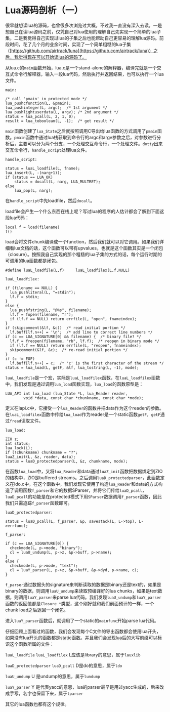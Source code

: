 Lua源码剖析（一）
================

很早就想读lua的源码，也曾很多次浏览过大概。不过我一直没有深入去读，一是想自己在读lua源码之前，仅凭自己对lua使用的理解自己先实现一个简单的lua子集，二是我觉得自己实现过lua的子集之后也能帮助自己更容易的理解lua源码。前段时间，花了几个月的业余时间，实现了一个简单粗糙的lua子集（[https://github.com/airtrack/luna](https://github.com/airtrack/luna)）之后，我觉得现在可以开始读lua的源码了。

从lua.c的`main`函数开始，lua.c是一个stand-alone的解释器，编译完就是一个交互式命令行解释器，输入一段lua代码，然后执行并返回结果，也可以执行一个lua文件。

`main:`

    /* call 'pmain' in protected mode */
    lua_pushcfunction(L, &pmain);
    lua_pushinteger(L, argc);  /* 1st argument */
    lua_pushlightuserdata(L, argv); /* 2nd argument */
    status = lua_pcall(L, 2, 1, 0);
    result = lua_toboolean(L, -1);  /* get result */

`main`函数创建了`lua_State`之后就按照调用C导出给lua函数的方式调用了`pmain`函数。`pmain`函数中通过lua栈获取到命令行的argc和argv参数之后，对参数进行分析后，主要可以分为两个分支，一个处理交互命令行，一个处理文件。`dotty`出来交互命令行，`handle_script`处理lua文件。

`handle_script:`

    status = luaL_loadfile(L, fname);
    lua_insert(L, -(narg+1));
    if (status == LUA_OK)
        status = docall(L, narg, LUA_MULTRET);
    else
        lua_pop(L, narg);

在`handle_script`中先loadfile，然后`docall`。

loadfile会产生一个什么东西在栈上呢？写过lua的程序的人估计都会了解到下面这段lua代码：

    local f = load(filename)
    f()

load会将文件chunk编译成一个function，然后我们就可以对它调用。如果我们详细看lua文档的话，这个函数可以带有upvalues，也就是这个函数其实是一个闭包（closure）。按照我自己实现的那个粗糙的lua子集的方式的话，每个运行时期的可调用的lua函数都是闭包。

    #define luaL_loadfile(L,f)     luaL_loadfilex(L,f,NULL)

`luaL_loadfilex:`

    if (filename == NULL) {
      lua_pushliteral(L, "=stdin");
      lf.f = stdin;
    }
    else {
      lua_pushfstring(L, "@%s", filename);
      lf.f = fopen(filename, "r");
      if (lf.f == NULL) return errfile(L, "open", fnameindex);
    }
    if (skipcomment(&lf, &c))  /* read initial portion */
      lf.buff[lf.n++] = '\n';  /* add line to correct line numbers */
    if (c == LUA_SIGNATURE[0] && filename) {  /* binary file? */
      lf.f = freopen(filename, "rb", lf.f);  /* reopen in binary mode */
      if (lf.f == NULL) return errfile(L, "reopen", fnameindex);
      skipcomment(&lf, &c);  /* re-read initial portion */
    }
    if (c != EOF)
      lf.buff[lf.n++] = c;  /* 'c' is the first character of the stream */
    status = lua_load(L, getF, &lf, lua_tostring(L, -1), mode);

`luaL_loadfile`是一个宏，实际是`luaL_loadfilex`函数，在`luaL_loadfilex`函数中，我们发现是通过调用`lua_load`函数实现，`lua_load`的函数原型是：

    LUA_API int lua_load (lua_State *L, lua_Reader reader,
            void *data, const char *chunkname, const char *mode);

定义在lapi.c中，它接受一个`lua_Reader`的函数并把data作为这个reader的参数。在`luaL_loadfilex`函数中传给`lua_load`作为reader是一个static函数`getF`，`getF`通过`fread`读取文件。

`lua_load:`

    ZIO z;
    int status;
    lua_lock(L);
    if (!chunkname) chunkname = "?";
    luaZ_init(L, &z, reader, data);
    status = luaD_protectedparser(L, &z, chunkname, mode);

在函数`lua_load`中，又将`lua_Reader`和data通过`luaZ_init`函数把数据绑定到ZIO的结构中，ZIO是buffered streams。之后调用`luaD_protectedparser`，此函数定义在ldo.c中，在这个函数中，我们发现它使用了构造`lua_Reader`和data的方式构造了调用函数`f_parser`和它的数据SParser，并将它们传给`luaD_pcall`，`luaD_pcall`的功能是在protected模式下用`SParser`数据调用`f_parser`函数，因此我们只需追踪`f_parser`函数即可。

`luaD_protectedparser:`

    status = luaD_pcall(L, f_parser, &p, savestack(L, L->top), L->errfunc);

`f_parser:`

    if (c == LUA_SIGNATURE[0]) {
      checkmode(L, p->mode, "binary");
      cl = luaU_undump(L, p->z, &p->buff, p->name);
    }
    else {
      checkmode(L, p->mode, "text");
      cl = luaY_parser(L, p->z, &p->buff, &p->dyd, p->name, c);
    } 

`f_parser`通过数据头的signature来判断读取的数据是binary还是text的，如果是binary的数据，则调用`luaU_undump`来读取预编译好的lua chunks，如果是text数据，则调用`luaY_parser`来parse lua代码。我们发现`luaU_undump`和`luaY_parser`函数的返回值都是`Closure *`类型，这个刚好就和我们前面预计的一样，一个chunk load之后返回一个闭包。

进入`luaY_parser`函数后，就调用了一个static的`mainfunc`开始parse lua代码。

仔细回顾上面看过的函数，我们会发现每个C文件的导出函数都会使用lua开头，如果没有lua开头的函数都是static函数。并且我们会发现lua后的大写前缀可以标识这个函数所属的文件：

`luaL_loadfile` `luaL_loadfilex` L应该是library的意思，属于`lauxlib`

`luaD_protectedparser` `luaD_pcall` D是do的意思，属于`ldo`

`luaU_undump` U 是undump的意思，属于`lundump`

`luaY_parser` Y 是代表yacc的意思，lua的parser最早是用过yacc生成的，后来改成手写，名字也保留下来，属于`lparser`

其它的lua函数也都有这个规律。

